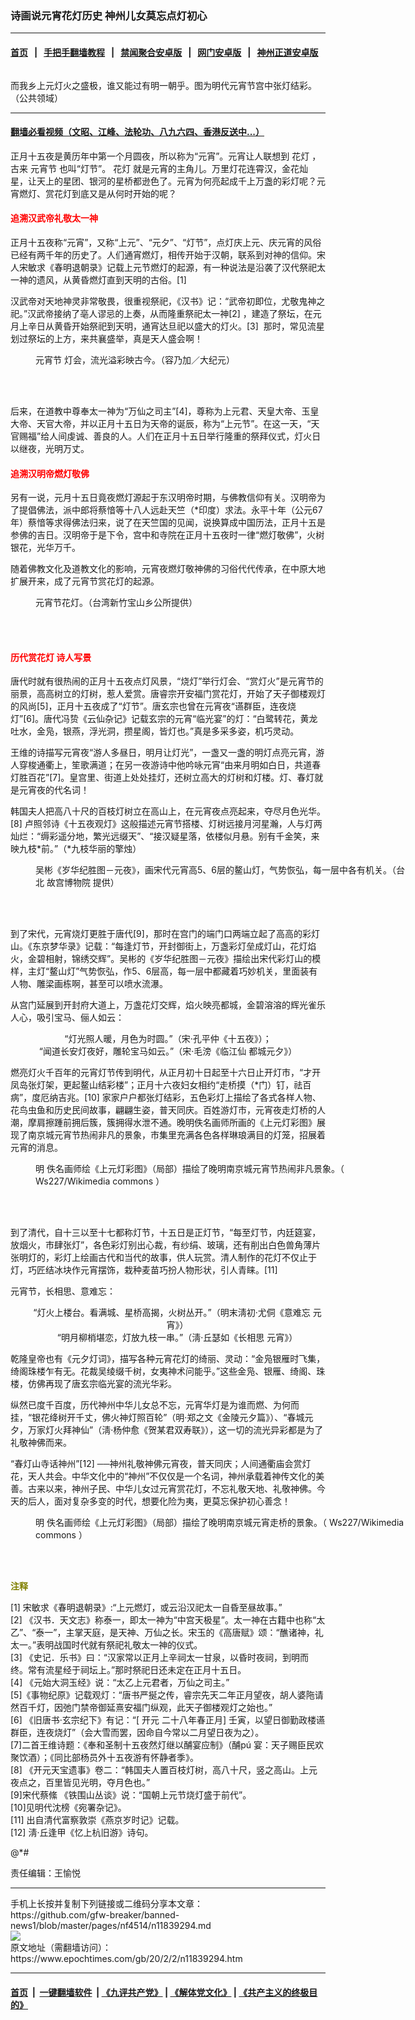 ### 诗画说元宵花灯历史 神州儿女莫忘点灯初心
------------------------

#### [首页](https://github.com/gfw-breaker/banned-news1/blob/master/README.md) &nbsp;&nbsp;|&nbsp;&nbsp; [手把手翻墙教程](https://github.com/gfw-breaker/guides/wiki) &nbsp;&nbsp;|&nbsp;&nbsp; [禁闻聚合安卓版](https://github.com/gfw-breaker/bn-android) &nbsp;&nbsp;|&nbsp;&nbsp; [网门安卓版](https://github.com/oGate2/oGate) &nbsp;&nbsp;|&nbsp;&nbsp; [神州正道安卓版](https://github.com/SzzdOgate/update) 



<div><img alt="" class="aligncenter wp-post-image" src="https://i.epochtimes.com/assets/uploads/2016/02/1602211421521695-600x400.jpg"/>
<div class="imgtxt caption">
 <p>
  而我乡上元灯火之盛极，谁又能过有明一朝乎。图为明代元宵节宫中张灯结彩。（公共领域）
 </p>
</div></div><hr/>

#### [翻墙必看视频（文昭、江峰、法轮功、八九六四、香港反送中...）](http://167.172.214.107/home.html)

<div><p>
 正月十五夜是黄历年中第一个月圆夜，所以称为“元宵”。元宵让人联想到
 <ok href="https://www.epochtimes.com/gb/tag/%E8%8A%B1%E7%81%AF.html">
  花灯
 </ok>
 ，古来
 <ok href="https://www.epochtimes.com/gb/tag/%E5%85%83%E5%AE%B5%E8%8A%82.html">
  元宵节
 </ok>
 也叫“灯节”。
 <ok href="https://www.epochtimes.com/gb/tag/%E8%8A%B1%E7%81%AF.html">
  花灯
 </ok>
 就是元宵的主角儿。万里灯花连霄汉，金花灿星，让天上的星团、银河的星桥都逊色了。元宵为何亮起成千上万盏的彩灯呢？元宵燃灯、赏花灯到底又是从何时开始的呢？
</p>
<h4>
 <span style="color: #ff0000;">
  追溯汉武帝礼敬太一神
 </span>
</h4>
<p>
 正月十五夜称“元宵”，又称“上元”、“元夕”、“灯节”，点灯庆上元、庆元宵的风俗已经有两千年的历史了。人们通宵燃灯，相传开始于汉朝，联系到对神的信仰。宋人宋敏求《春明退朝录》记载上元节燃灯的起源，有一种说法是沿袭了汉代祭祀太一神的遗风，从黄昏燃灯直到天明的古俗。[1]
</p>
<p>
 汉武帝对天地神灵非常敬畏，很重视祭祀，《汉书》记：“武帝初即位，尤敬鬼神之祀。”汉武帝接纳了亳人谬忌的上奏，从而隆重祭祀太一神[2] ，建造了祭坛，在元月上辛日从黄昏开始祭祀到天明，通宵达旦祀以盛大的灯火。[3]  那时，常见流星划过祭坛的上方，来共襄盛举，真是天人盛会啊！
</p>
<figure class="wp-caption aligncenter" id="attachment_11840421" style="width: 600px">
 <ok href="http://i.epochtimes.com/assets/uploads/2020/02/43e1f0a04cd70eb9ca590b061a209579.jpg">
  <img alt="" class="size-large wp-image-11840421" src="http://i.epochtimes.com/assets/uploads/2020/02/43e1f0a04cd70eb9ca590b061a209579-600x400.jpg"/>
 </ok>
 <br/><figcaption class="wp-caption-text">
  <ok href="https://www.epochtimes.com/gb/tag/%E5%85%83%E5%AE%B5%E8%8A%82.html">
   元宵节
  </ok>
  灯会，流光溢彩映古今。（容乃加／大纪元）
 </figcaption><br/>
</figure><br/>
<p>
 后来，在道教中尊奉太一神为“万仙之司主”[4]，尊称为上元君、天皇大帝、玉皇大帝、天官大帝，并以正月十五日为天帝的诞辰，称为“上元节”。在这一天，“天官赐福”给人间虔诚、善良的人。人们在正月十五日举行隆重的祭拜仪式，灯火日以继夜，光明万丈。
</p>
<h4>
 <span style="color: #ff0000;">
  追溯汉明帝燃灯敬佛
 </span>
</h4>
<p>
 另有一说，元月十五日竟夜燃灯源起于东汉明帝时期，与佛教信仰有关。汉明帝为了提倡佛法，派中郎将蔡愔等十八人远赴天竺（*印度）求法。永平十年（公元67年）蔡愔等求得佛法归来，说了在天竺国的见闻，说换算成中国历法，正月十五是参佛的吉日。汉明帝于是下令，宫中和寺院在正月十五夜时一律“燃灯敬佛”，火树银花，光华万千。
</p>
<p>
 随着佛教文化及道教文化的影响，元宵夜燃灯敬神佛的习俗代代传承，在中原大地扩展开来，成了元宵节赏花灯的起源。
</p>
<figure class="wp-caption aligncenter" id="attachment_11834659" style="width: 600px">
 <ok href="http://i.epochtimes.com/assets/uploads/2020/01/b99356f8557f4cf42e0f7155a2588b81.jpg">
  <img alt="" class="size-large wp-image-11834659" src="http://i.epochtimes.com/assets/uploads/2020/01/b99356f8557f4cf42e0f7155a2588b81-600x400.jpg"/>
 </ok>
 <br/><figcaption class="wp-caption-text">
  元宵节花灯。（台湾新竹宝山乡公所提供）
 </figcaption><br/>
</figure><br/>
<h4>
 <span style="color: #ff0000;">
  历代赏花灯 诗人写景
 </span>
</h4>
<p>
 唐代时就有很热闹的正月十五夜点灯风景，“烧灯”举行灯会、“赏灯火”是元宵节的丽景，高高树立的灯树，惹人爱赏。唐睿宗开安福门赏花灯，开始了天子御楼观灯的风尚[5]，正月十五夜成了“灯节”。唐玄宗也曾在元宵夜“䜩群臣，连夜烧灯”[6]。唐代冯贽《云仙杂记》记载玄宗的元宵“临光宴”的灯：“白鹭转花，黄龙吐水，金凫，银燕，浮光洞，攒星阁，皆灯也。”真是多采多姿，机巧灵动。
</p>
<p>
 王维的诗描写元宵夜“游人多昼日，明月让灯光”，一盏又一盏的明灯点亮元宵，游人穿梭通衢上，笙歌满道；在另一夜游诗中他吟咏元宵“由来月明如白日，共道春灯胜百花”[7]。皇宫里、街道上处处挂灯，还树立高大的灯树和灯楼。灯、春灯就是元宵夜的代名词！
</p>
<p>
 韩国夫人把高八十尺的百枝灯树立在高山上，在元宵夜点亮起来，夺尽月色光华。[8] 卢照邻诗《十五夜观灯》这般描述元宵节搭楼、灯树远接月河星瀚，人与灯两灿烂：“缛彩遥分地，繁光远缀天”、“接汉疑星落，依楼似月悬。别有千金笑，来映九枝*前。”（*九枝华丽的擎烛）
</p>
<figure class="wp-caption aligncenter" id="attachment_11840394" style="width: 600px">
 <ok href="http://i.epochtimes.com/assets/uploads/2020/02/bca5edbced3e1750b14934695cb798da.jpg">
  <img alt="" class="wp-image-11840394 size-large" src="http://i.epochtimes.com/assets/uploads/2020/02/bca5edbced3e1750b14934695cb798da-600x271.jpg"/>
 </ok>
 <br/><figcaption class="wp-caption-text">
  吴彬《岁华纪胜图－元夜》，画宋代元宵高5、6层的鳌山灯，气势恢弘，每一层中各有机关。（台北 故宫博物院 提供）
 </figcaption><br/>
</figure><br/>
<p>
 到了宋代，元宵烧灯更胜于唐代[9]，那时在宫门的端门口两端立起了高高的彩灯山。《东京梦华录》记载：“每逢灯节，开封御街上，万盏彩灯垒成灯山，花灯焰火，金碧相射，锦绣交辉”。吴彬的《岁华纪胜图－元夜》描绘出宋代彩灯山的模样，主灯“鳌山灯”气势恢弘，作5、6层高，每一层中都藏着巧妙机关，里面装有人物、雕梁画栋啊，甚至可以喷水流瀑。
</p>
<p>
 从宫门延展到开封府大道上，万盏花灯交辉，焰火映亮都城，金碧溶溶的辉光雀乐人心，吸引宝马、俪人如云：
</p>
<p style="text-align: center;">
 “灯光照人暖，月色为时圆。”（宋·孔平仲《十五夜》）；
 <br/>
 “闻道长安灯夜好，雕轮宝马如云。”（宋·毛滂《临江仙 都城元夕》）
</p>
<p>
 燃亮灯火千百年的元宵灯节传到明代，从正月初十日起至十六日止开灯市，“才开凤岛张灯架，更起鳌山结彩楼”；正月十六夜妇女相约“走桥摸（*门）钉，祛百病”，度厄纳吉兆。[10] 家家户户都张灯结彩，五色彩灯上描绘了各式各样人物、花鸟虫鱼和历史民间故事，翩翩生姿，普天同庆。百姓游灯市，元宵夜走灯桥的人潮，摩肩擦踵前拥后簇，簇拥得水泄不通。晚明佚名画师所画的《上元灯彩图》展现了南京城元宵节热闹非凡的景象，市集里充满各色各样琳琅满目的灯笼，招展着元宵的消息。
</p>
<figure class="wp-caption aligncenter" id="attachment_11055028" style="width: 600px">
 <ok href="http://i.epochtimes.com/assets/uploads/2019/02/6e028198e817f2e5db797a281513b002.jpg">
  <img alt="" class="wp-image-11055028 size-large" src="http://i.epochtimes.com/assets/uploads/2019/02/6e028198e817f2e5db797a281513b002-600x392.jpg"/>
 </ok>
 <br/><figcaption class="wp-caption-text">
  明 佚名画师绘《上元灯彩图》（局部）描绘了晚明南京城元宵节热闹非凡景象。（
  <ok href="https://zh.wikipedia.org/wiki/File:%E4%B8%8A%E5%85%83%E7%87%88%E5%BD%A9%E5%9C%963.jpg">
   Ws227/Wikimedia commons
  </ok>
  ）
 </figcaption><br/>
</figure><br/>
<p>
 到了清代，自十三以至十七都称灯节，十五日是正灯节，“每至灯节，内廷筵宴，放烟火，市肆张灯”，各色彩灯别出心裁，有纱绢、玻璃，还有削出白色兽角薄片张明灯的，彩灯上绘画古代和当代的故事，供人玩赏。清人制作的花灯不仅止于灯，巧匠结冰块作元宵摆饰，栽种麦苗巧扮人物形状，引人青睐。[11]
</p>
<p>
 元宵节，长相思、意难忘：
</p>
<p style="text-align: center; padding-left: 30px;">
 “灯火上楼台。看满城、星桥高揭，火树丛开。”（明末淸初·尤侗《意难忘 元宵》）
 <br/>
 “明月柳梢堪恋，灯放九枝一串。”（淸·丘瑟如《长相思 元宵》）
</p>
<p style="text-align: left;">
 乾隆皇帝也有《元夕灯词》，描写各种元宵花灯的绮丽、灵动：“金凫银雁时飞集，绮阁珠楼乍有无。花裁吴绫缀千树，女夷神术问能乎。”这些金凫、银雁、绮阁、珠楼，仿佛再现了唐玄宗临光宴的流光华彩。
</p>
<p style="text-align: left;">
 纵然已度千百度，历代神州中华儿女总不忘，元宵华灯是为谁而燃、为何而挂，“银花绛树开千丈，佛火神灯照百轮”（明·郑之文《金陵元夕篇》）、“春城元夕，万家灯火拜神仙”（淸·杨仲愈《贺某君双寿联》），这一切的流光异彩都是为了礼敬神佛而来。
</p>
<p style="text-align: left;">
 “春灯山寺话神州”[12] ──神州礼敬神佛元宵夜，普天同庆；人间通衢庙会赏灯花，天人共会。中华文化中的“神州”不仅仅是一个名词，神州承载着神传文化的美善。古来以来，神州子民、中华儿女过元宵赏花灯，不忘礼敬天地、礼敬神佛。今天的后人，面对复杂多变的时代，想要化险为夷，更莫忘保护初心善念！
</p>
<figure class="wp-caption aligncenter" id="attachment_11053205" style="width: 600px">
 <ok href="http://i.epochtimes.com/assets/uploads/2019/02/eab9b6825127b4ddcda29fabf77e15ce.jpg">
  <img alt="" class="wp-image-11053205 size-large" src="http://i.epochtimes.com/assets/uploads/2019/02/eab9b6825127b4ddcda29fabf77e15ce-600x301.jpg"/>
 </ok>
 <br/><figcaption class="wp-caption-text">
  明 佚名画师绘《上元灯彩图》（局部）描绘了晚明南京城元宵走桥的景象。（
  <ok href="https://zh.wikipedia.org/wiki/File:%E4%B8%8A%E5%85%83%E7%87%88%E5%BD%A9%E5%9C%96%E8%B8%8F%E6%A9%8B2.jpg">
   Ws227/Wikimedia commons
  </ok>
  ）
 </figcaption><br/>
</figure><br/>
<p style="text-align: left;">
 <strong>
  <span style="color: #808000;">
   注释
  </span>
 </strong>
</p>
<p>
 [1] 宋敏求《春明退朝录》:“上元燃灯，或云沿汉祀太一自昏至昼故事。”
 <br/>
 [2] 《汉书．天文志》称泰一，即太一神为“中宫天极星”。太一神在古籍中也称“太乙”、“泰一”，主掌天庭，是天神、万仙之长。宋玉的《高唐赋》颂：“醮诸神，礼太一。”表明战国时代就有祭祀礼敬太一神的仪式。
 <br/>
 [3] 《史记．乐书》曰：“汉家常以正月上辛祠太一甘泉，以昏时夜祠，到明而终。常有流星经于祠坛上。”那时祭祀日还未定在正月十五日。
 <br/>
 [4] 《元始大洞玉经》说：“太乙上元君者，万仙之司主。”
 <br/>
 [5]《事物纪原》记载观灯：“唐书严挻之传，睿宗先天二年正月望夜，胡人婆陁请然百千灯，因弛门禁帝御延熹安福门纵观，此天子御楼观灯之始也。”
 <br/>
 [6] 《旧唐书·玄宗纪下》有记：“[ 开元 二十八年春正月] 壬寅，以望日御勤政楼䜩群臣，连夜烧灯”（会大雪而罢，因命自今常以二月望日夜为之）。
 <br/>
 [7]二首王维诗题：《奉和圣制十五夜然灯继以酺宴应制》（酺pú 宴：天子赐臣民欢聚饮酒）；《同比部杨员外十五夜游有怀静者季》。
 <br/>
 [8] 《开元天宝遗事》卷二：“韩国夫人置百枝灯树，高八十尺，竖之高山。上元夜点之，百里皆见光明，夺月色也。”
 <br/>
 [9]宋代蔡絛 《铁围山丛谈》说：“国朝上元节烧灯盛于前代”。
 <br/>
 [10]见明代沈榜《宛署杂记》。
 <br/>
 [11] 出自清代富察敦崇《燕京岁时记》记载。
 <br/>
 [12] 淸·丘逢甲《忆上杭旧游》诗句。
</p>
<p>
 @*#
</p>
<p>
 责任编辑：王愉悦
</p>
</div>
<hr/>
手机上长按并复制下列链接或二维码分享本文章：<br/>
https://github.com/gfw-breaker/banned-news1/blob/master/pages/nf4514/n11839294.md <br/>
<a href='https://github.com/gfw-breaker/banned-news1/blob/master/pages/nf4514/n11839294.md'><img src='https://github.com/gfw-breaker/banned-news1/blob/master/pages/nf4514/n11839294.md.png'/></a> <br/>
原文地址（需翻墙访问）：https://www.epochtimes.com/gb/20/2/2/n11839294.htm


------------------------
#### [首页](https://github.com/gfw-breaker/banned-news1/blob/master/README.md) &nbsp;|&nbsp; [一键翻墙软件](https://github.com/gfw-breaker/nogfw/blob/master/README.md) &nbsp;| [《九评共产党》](https://github.com/gfw-breaker/9ping.md/blob/master/README.md#九评之一评共产党是什么) | [《解体党文化》](https://github.com/gfw-breaker/jtdwh.md/blob/master/README.md) | [《共产主义的终极目的》](https://github.com/gfw-breaker/gczydzjmd.md/blob/master/README.md)


<img src='http://gfw-breaker.win/banned-news/pages/nf4514/n11839294.md' width='0px' height='0px'/>